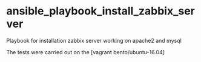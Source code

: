 # ansible_playbook_install_zabbix_server
Playbook for installation zabbix server working on apache2 and mysql

The tests were carried out on the [vagrant bento/ubuntu-16.04]
